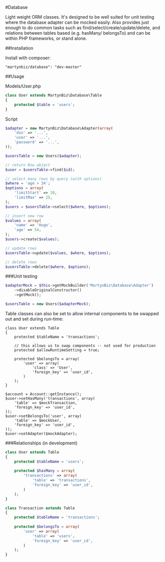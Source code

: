 #Database

Light weight ORM classes. It's designed to be well suited for unit testing where the database adapter can be mocked easily. Also provides just enough to do common tasks such as find/select/create/update/delete, and relations between tables based (e.g. hasMany/ belongsTo) and can be within PHP frameworks, or stand alone. 

##Installation

Install with composer: 

```
"martynbiz/database": "dev-master"
```

##Usage

Models/User.php

```php
class User extends MartynBiz\Database\Table
{
    protected $table = 'users';
}
```

Script

```php
$adapter = new MartynBiz\Database\Adapter(array(
    'dsn' => '...',
    'user' => '...',
    'password' => '...',
));

$usersTable = new Users($adapter);

// return Row object
$user = $usersTable->find($id);

// select many rows by query (with options)
$where = 'age > 34';
$options = array(
    'limitStart' => 10,
    'limitMax' => 25,
);
$users = $usersTable->select($where, $options);

// insert new row
$values = array(
    'name' => 'Hugo',
    'age' => 54,
);
$users->create($values);

// update rows
$usersTable->update($values, $where, $options);

// delete rows
$usersTable->delete($where, $options);

```
###Unit testing

```php
$adapterMock = $this->getMockBuilder('MartynBiz\Database\Adapter')
    ->disableOriginalConstructor()
    ->getMock();

$usersTable = new Users($adapterMock);
```

Table classes can also be set to allow internal components to be swapped out and set during run-time:

```
class User extends Table
{
    protected $tableName = 'transactions';
    
    // this allows us to swap components -- not used for production
    protected $allowRuntimeSetting = true;
    
    protected $belongsTo = array(
        'user' => array(
            'class' => 'User',
            'foreign_key' => 'user_id',
        )
    );
}

$account = Account::getInstance();
$user->setHasMany('transactions', array(
    'table' => $mockTransaction,
    'foreign_key' => 'user_id',
));
$user->setBelongsTo('user', array(
    'table' => $mockUser,
    'foreign_key' => 'user_id',
));
$user->setAdapter($mockAdapter);
```

###Relationships (in development)

```php
class User extends Table
{
    protected $tableName = 'users';
    
    protected $hasMany = array(
        'transactions' => array(
            'table' => 'transactions',
            'foreign_key' => 'user_id',
        )
    );
}

class Transaction extends Table
{
    protected $tableName = 'transactions';
    
    protected $belongsTo = array(
        'user' => array(
            'table' => 'users',
            'foreign_key' => 'user_id',
        )
    );
}
```